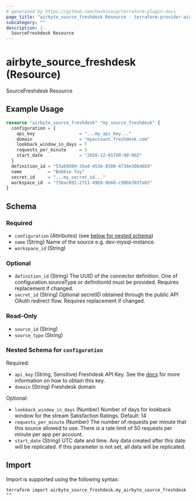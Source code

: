 ```yaml
---
# generated by https://github.com/hashicorp/terraform-plugin-docs
page_title: "airbyte_source_freshdesk Resource - terraform-provider-airbyte"
subcategory: ""
description: |-
  SourceFreshdesk Resource
---
```


# airbyte_source_freshdesk (Resource)

SourceFreshdesk Resource

## Example Usage

```terraform
resource "airbyte_source_freshdesk" "my_source_freshdesk" {
  configuration = {
    api_key                 = "...my_api_key..."
    domain                  = "myaccount.freshdesk.com"
    lookback_window_in_days = 7
    requests_per_minute     = 3
    start_date              = "2020-12-01T00:00:00Z"
  }
  definition_id = "53a69509-35ad-4536-8500-4734e30b46b9"
  name          = "Bobbie Toy"
  secret_id     = "...my_secret_id..."
  workspace_id  = "758ac092-2711-49b9-9b60-c98bb7037ab5"
}
```

<!-- schema generated by tfplugindocs -->
## Schema

### Required

- `configuration` (Attributes) (see [below for nested schema](#nestedatt--configuration))
- `name` (String) Name of the source e.g. dev-mysql-instance.
- `workspace_id` (String)

### Optional

- `definition_id` (String) The UUID of the connector definition. One of configuration.sourceType or definitionId must be provided. Requires replacement if changed.
- `secret_id` (String) Optional secretID obtained through the public API OAuth redirect flow. Requires replacement if changed.

### Read-Only

- `source_id` (String)
- `source_type` (String)

<a id="nestedatt--configuration"></a>
### Nested Schema for `configuration`

Required:

- `api_key` (String, Sensitive) Freshdesk API Key. See the <a href="https://docs.airbyte.com/integrations/sources/freshdesk">docs</a> for more information on how to obtain this key.
- `domain` (String) Freshdesk domain

Optional:

- `lookback_window_in_days` (Number) Number of days for lookback window for the stream Satisfaction Ratings. Default: 14
- `requests_per_minute` (Number) The number of requests per minute that this source allowed to use. There is a rate limit of 50 requests per minute per app per account.
- `start_date` (String) UTC date and time. Any data created after this date will be replicated. If this parameter is not set, all data will be replicated.

## Import

Import is supported using the following syntax:

```shell
terraform import airbyte_source_freshdesk.my_airbyte_source_freshdesk ""
```
